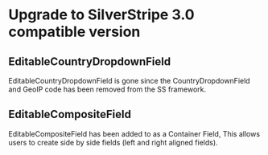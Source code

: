 # Upgrade to SilverStripe 3.0 compatible version

## EditableCountryDropdownField

EditableCountryDropdownField is gone since the CountryDropdownField and GeoIP
code has been removed from the SS framework.

## EditableCompositeField

EditableCompositeField has been added to as a Container Field,
This allows users to create side by side fields (left and right aligned fields).